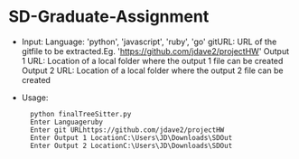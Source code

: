 # SD-Graduate-Assignment
  - Input:
         Language: 'python', 'javascript', 'ruby', 'go'
         gitURL: URL of the gitfile to be extracted.Eg. 'https://github.com/jdave2/projectHW'
         Output 1 URL: Location of a local folder where the output 1 file can be created
         Output 2 URL: Location of a local folder where the output 2 file can be created
         
  - Usage: 
  
          python finalTreeSitter.py
          Enter Languageruby
          Enter git URLhttps://github.com/jdave2/projectHW
          Enter Output 1 LocationC:\Users\JD\Downloads\SDOut
          Enter Output 2 LocationC:\Users\JD\Downloads\SDOut
